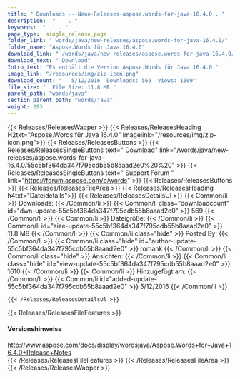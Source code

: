 ```yaml
---
title: " Downloads ---Neue-Releases-aspose.words-for-java-16.4.0 . "
description:  "    . " 
keywords:  "    . " 
page_type:  single_release_page
folder_link: " words/java/new-releases/aspose.words-for-java-16.4.0/"
folder_name: "Aspose.Words für Java 16.4.0"
download_link: " /words/java/new-releases/aspose.words-for-java-16.4.0/55c5bf364da347f795cdb55b8aaad2e0"
download_text: " Download"
Intro_text: "Es enthält die Version Aspose.Words für Java 16.4.0."
image_link: "/resources/img/zip-icon.png"
download_count: "   5/12/2016  Downloads: 569  Views: 1609"
file_size: "  File Size: 11.8 MB "
parent_path: "words/java"
section_parent_path: "words/java"
weight: 293
---
```


{{< Releases/ReleasesWapper >}}
  {{< Releases/ReleasesHeading H2txt="Aspose.Words für Java 16.4.0" imagelink="/resources/img/zip-icon.png">}}
  {{< Releases/ReleasesButtons >}}
    {{< Releases/ReleasesSingleButtons text=" Download" link="/words/java/new-releases/aspose.words-for-java-16.4.0/55c5bf364da347f795cdb55b8aaad2e0%20%20" >}}
    {{< Releases/ReleasesSingleButtons text=" Support Forum " link="https://forum.aspose.com/c/words" >}}
  {{< Releases/ReleasesButtons >}}
  {{< Releases/ReleasesFileArea >}}
    {{< Releases/ReleasesHeading h4txt="Dateidetails">}}
    {{< Releases/ReleasesDetailsUl >}}
            {{< Common/li >}} Downloads: {{< /Common/li >}}
      {{< Common/li class="downloadcount" id="dwn-update-55c5bf364da347f795cdb55b8aaad2e0" >}} 569 {{< /Common/li >}}
      {{< Common/li >}} Dateigröße: {{< /Common/li >}}
      {{< Common/li id="size-update-55c5bf364da347f795cdb55b8aaad2e0" >}} 11.8 MB {{< /Common/li >}} 
      {{< Common/li  class="hide" >}} Posted By: {{< /Common/li >}} 
      {{< Common/li class="hide" id="author-update-55c5bf364da347f795cdb55b8aaad2e0" >}} romank {{< /Common/li >}}
      {{< Common/li class="hide" >}} Ansichten: {{< /Common/li >}}
      {{< Common/li class="hide" id="view-update-55c5bf364da347f795cdb55b8aaad2e0" >}} 1610 {{< /Common/li >}}
      {{< Common/li >}} Hinzugefügt am: {{< /Common/li >}}
      {{< Common/li id="added-update-55c5bf364da347f795cdb55b8aaad2e0" >}} 5/12/2016 {{< /Common/li >}} 

    {{< /Releases/ReleasesDetailsUl >}}

  {{< Releases/ReleasesFileFeatures >}}
      <h4>Versionshinweise</h4><div> <a href="http://www.aspose.com/docs/display/wordsjava/Aspose.Words+for+Java+16.4.0+Release+Notes">http://www.aspose.com/docs/display/wordsjava/Aspose.Words+for+Java+16.4.0+Release+Notes</a></div>
  {{< /Releases/ReleasesFileFeatures >}}
 {{< /Releases/ReleasesFileArea >}}
{{< /Releases/ReleasesWapper >}}



